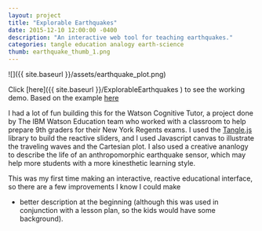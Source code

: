 ```yaml
---
layout: project
title: "Explorable Earthquakes"
date: 2015-12-10 12:00:00 -0400
description: "An interactive web tool for teaching earthquakes."
categories: tangle education analogy earth-science
thumb: earthquake_thumb_1.png
---
```


![]({{ site.baseurl }}/assets/earthquake_plot.png)

Click [here]({{ site.baseurl }}/ExplorableEarthquakes ) to see the working demo.
Based on the example [here](http://worrydream.com/ExplorableExplanations)

I had a lot of fun building this for the Watson Cognitive Tutor, a project done by The IBM Watson Education team who worked with a classroom to help prepare 9th graders for their New York Regents exams. I used the [Tangle.js](http://worrydream.com/Tangle/) library to build the reactive sliders, and I used Javascript canvas to illustrate the traveling waves and the Cartesian plot. I also used a creative ananlogy to describe the life of an anthropomorphic earthquake sensor, which may help more students with a more kinesthetic learning style.

This was my first time making an interactive, reactive educational interface, so there are a few improvements I know I could make
- better description at the beginning (although this was used in conjunction with a lesson plan, so the kids would have some background).
